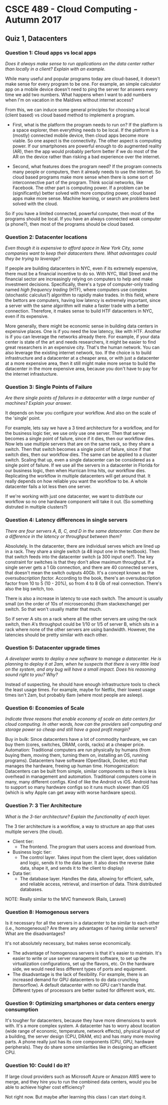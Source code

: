 # CSCE 489 - Cloud Computing - Autumn 2017
## Quiz 1, Datacenters

### Question 1: Cloud apps vs local apps
*Does it always make sense to run applications on the data center rather than locally in a client? Explain with an example.*

While many useful and popular programs today are cloud-based, it doesn't make sense for every program to be one.  For example, an simple calculator app on a mobile device doesn't need to ping the server for answers every time we add two numbers.  What happens when I want to add numbers when I'm on vacation in the Maldives without internet access?

From this, we can induce some general principles for choosing a local (client based) vs cloud based method to implement a program.

- First, what is the platform the program needs to run on?  If the platform is a space explorer, then everything needs to be local.  If the platform is a (mostly) connected mobile device, then cloud apps become more viable.  So one aspect is the connectivity.  The other aspect is computing power.  If our smartphones are powerful enough to do augmented reality (AR), then the app would probably perform better if we do most of the AR on the device rather than risking a bad experience over the internet. 

- Second, what features does the program need?  If the program connects many people or computers, then it already needs to use the internet.  So cloud based programs make more sense when there is some sort of interconnective part of the program.  Think social networks, like Facebook.  The other part is computing power.  If a problem can be (significantly) better solved with more computing power, cloud based apps make more sense.  Machine learning, or search are problems best solved with the cloud.

So if you have a limited connected, powerful computer, then most of the programs should be local.  If you have an always connected weak computer (a phone?), then most of the programs should be cloud based.

### Question 2: Datacenter locations
*Even though it is expensive to afford space in New York City, some companies want to keep their datacenters there. What advantages could they be trying to leverage?*

If people are building datacenters in NYC, even if its extremely expensive, there must be a financial incentive to do so.  With NYC, Wall Street and the financial sector are increasingly relying on computers to help and make investment decisions.  Specifically, there's a type of computer-only trading named *high frequency trading* (HTF), where computers use complex (stochastic calculus?) algorithm to rapidly make trades.  In this field, where the bettors are computers, having low latency is extremely important, since a server with the same algorithm will make a faster trade with a better connection.  Therefore, it makes sense to build HTF datacenters in NYC, even if its expensive.

More generally, there might be economic sense in building data centers in expensive places.  One is if you need the low latency, like with HTF.  Another is if you can leverage the networks already there.  For example, if your data center is state of the art and needs researchers, it might be easier to find great researchers in an expensive city.  That's the human network.  You can also leverage the existing internet network, too.  If the choice is to build infrastructure and a datacenter at a cheaper area, or with just a datacenter at a more expensive area, then it still might make more sense to build the datacenter in the more expensive area, because you don't have to pay for the internet infrastucture.

### Question 3: Single Points of Failure
*Are there single points of failures in a datacenter with a large number of machines? Explain your answer.*

It depends on how you configure your workflow.  And also on the scale of the 'single' point.

For example, lets say we have a 3 tired architecture for a workflow, and for the business logic tier, we use only use one server.  Then that server becomes a single point of failure, since if it dies, then our workflow dies.  Now lets use multiple servers that are on the same rack, so they share a switch.  Then that switch becomes a single point of failure, since if that switch dies, then our workflow dies.  The same can be applied to a cluster switch.  Scaling that up, even a single datacenter can be considered as a single point of failure.  If we use all the servers in a datacenter in Florida for our business logic, then when Hurrican Irma hits, our workflow dies.  Replicating the workflow in multiple datacenters will get around that.  It really depends on how reliable you want the workflow to be.  A whole datacenter fails a lot less then one server.

If we're working with just one datacenter, we want to distribute our workflow so no one hardware component will take it out.  (So something distruted in multiple clusters?)

### Question 4: Latency differences in single servers
*There are four servers A, B, C, and D in the same datacenter. Can there be a difference in the latency or throughput between them?*

Absolutely.  In the datacenter, there are individual serves which are lined up in a rack.  They share a single switch (a 48 input one in the textbook).  Then that switch feeds into the datacenter switch (a 300 input one?).  The key constraint for switches is that they don't allow maximum throughput.  If a single server gets a 1 Gb connection, and there are 40 connected servers, that doesn't mean the switch outputs 40Gb.  It's a concept known as the *oversubscription factor.*  According to the book, there's an oversubscription factor from 10 to 5 (10 - 20%), so from 4 to 8 Gb of real connection.  There's also the big switch, too.

There is also a increase in latency to use each switch.  The amount is usually small (on the order of 10s of microseconds) (fram stackexchange) per switch.  So that won't usually matter that much.

So if server A sits on a rack where all the other servers are using the rack switch, then A's throughput could be 1/10 or 1/5 of server B, which sits in a rack where none of the other servers are using bandwidth.  However, the latencies should be pretty similar with each other.

### Question 5: Datacenter upgrade times
*A developer wants to deploy a new software to manage a datacenter. He is planning to deploy it at 2am, when he suspects that there is very little load on the system, and any bug will have a small impact. Does his reasoning sound right to you? Why?*

Instead of suspecting, he should have enough infrastructure tools to check the least usage times.  For example, maybe for Netflix, their lowest usage times isn't 2am, but probably 6am (where most people are asleep).

### Question 6: Economies of Scale
*Indicate three reasons that enable economy of scale on data centers for cloud computing. In other words, how can the providers sell computing and storage power so cheap and still have a good profit margin?*

Buy in bulk:  Since datacenters have a lot of commodity hardware, we can buy them (cores, switches, DRAM, cords, racks) at a cheaper price.
Automation:  Traditional computers are run physically by humans (from buying them, moving them, turning them on, installing an OS, running programs).  Datacenters have software (OpenStack, Docker, etc) that manages the hardware, freeing up human time.
Homogenization: Datacenters can be built from simple, similar components so there is less overhead in management and automation.  Traditional computers come in many, many different configs.  Kind of like the Android vs iOS.  Android has to support so many hardware configs so it runs much slower than iOS (which is why Apple can get away with worse hardware specs).

### Question 7: 3 Tier Architecture
*What is the 3-tier architecture? Explain the functionality of each layer.*

The 3 tier architecture is a workflow, a way to structure an app that uses multiple servers (the cloud).

- Client tier:
  - The frontend.  The program that users access and download from.
- Business logic tier:  
  - The control layer.  Takes input from the client layer, does validation and logic, sends it to the data layer.  It also does the reverse (﻿﻿take data, shape it, and sends it to the client to display)
- Data tier: 
  - The database layer.  Handles the data, allowing for efficient, safe, and reliable access, retrieval, and insertion of data.  Think distributed databases.

NOTE: Really similar to the MVC framework (Rails, Laravel)

### Question 8: Homogenous servers
Is it necessary for all the servers in a datacenter to be similar to each other (i.e., homogeneous)? Are there any advantages of having similar servers? What are the disadvantages?

It's not absolutely necessary, but makes sense economically.
- The advantage of homogenous servers is that it's easier to maintain.  It's easier to write or use server management software, to set up the virtualization configurations, set up the flavors, etc.  On the hardware side, we would need less different types of ports and equipment.
- The disadvantage is the lack of flexibility.  For example, there is an increased demand for GPU datacenters to do data crunching (tensorflow).  A default datacenter with no GPU can't handle that.  Different types of processors are better suited for different work, etc.

### Question 9: Optimizing smartphones or data centers energy consumption
It's tougher for datacenters, because they have more dimensions to work with.  ﻿﻿﻿It's a more complex system.  A datacenter has to worry about location (wide range of economic, temperature, network effects), physical layout of a building, the server design (CPU, DRAM, etc) and has many more moving parts.  A phone really just has its core components (CPU, GPU, hardware peripherals).  They do share some similarities like in designing an efficient CPU.

### Question 10: Could I do it?
If large cloud providers such as Microsoft Azure or Amazon AWS were to merge, and they hire you to run the combined data centers, would you be able to achieve higher cost efficiency?

Not right now.  But maybe after learning this class I can start doing it.  